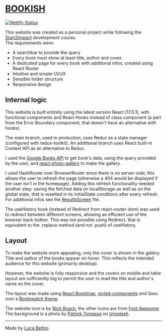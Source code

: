 # [BOOKISH](https://book-ish.netlify.app)

[![Netlify Status](https://api.netlify.com/api/v1/badges/a6d29760-ca0f-4a8a-8472-16dd54062a2c/deploy-status)](https://app.netlify.com/sites/book-ish/deploys)

This website was created as a personal project while following the [Start2Impact](https://www.start2impact.it/) development course.  
The requirements were:

- A searchbar to provide the query
- Every book must show at least title, author and cover.
- A dedicated page for every book with additional infos, created using React Router
- Intuitive and simple UI/UX
- Sensible folder structure
- Responsive design
  <br>

## Internal logic

This website is built entirely using the latest version React (17.0.1), with functional components and React Hooks instead of class component (a part from the Error Boundary component, that doesn't have an alternative with hooks).

The main branch, used in production, uses Redux as a state manager (configured with redux-toolkit). An additional branch uses React built-in Context API as an alternative to Redux.

I used the [Google Books API](https://developers.google.com/books/) to get book's data, using the query provided by the user, and [react-photo-gallery](https://www.npmjs.com/package/react-photo-gallery) to make the gallery.

I used HashRouter over BrowserRouter since there is no server-side; this allows the user to refresh the page (otherwise a 404 would be displayed if the user isn't in the homepage). Adding this refresh functionality needed another step: saving the fetched data on localStorage as well as on the global state, that is resetted in its initialState conditions after every refresh. For additional infos see the [ResultsScreen](https://github.com/lucabettini/bookish/blob/main/src/screens/ResultScreen.js) file.

The useHistory hook (instead of Redirect from react-router-dom) was used to redirect between different screens, allowing an efficient use of the browser back button. This was not possible using Redirect, that is equivalent to the .replace method (and not .push) of useHistory.

## Layout

To make the website more appealing, only the cover is shown in the gallery. Title and author of the books appear on hover. This reflects the intended audience for this website (primarily desktop).

However, the website is fully responsive and the covers on mobile and table layout are sufficiently big to permit the user to read the title and author's name on the cover.

The layout was made using [React Bootstrap](https://react-bootstrap.github.io/), [styled-components](https://styled-components.com/) and Sass over a [Bootswatch theme](https://bootswatch.com/sandstone/).

The website icon is by [Nick Roach](https://www.iconfinder.com/icons/1055107/bookshelf_books_library_icon), the other icons are from [Font Awesome](https://fontawesome.com/). The background is a photo by [Patrick Tomasso](https://unsplash.com/@impatrickt?utm_source=unsplash&utm_medium=referral&utm_content=creditCopyText) on [Unsplash](https://unsplash.com/s/photos/books?utm_source=unsplash&utm_medium=referral&utm_content=creditCopyText).

---

Made by [Luca Bettini](https://lucabettini.github.io/).
